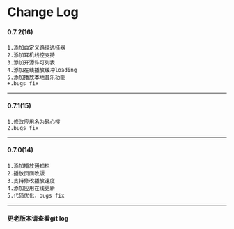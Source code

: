 # Change Log

#### 0.7.2(16)
    1.添加自定义路径选择器
    2.添加耳机线控支持
    3.添加开源许可列表
    4.添加在线播放缓冲loading
    5.添加播放本地音乐功能
    +.bugs fix

--------------

#### 0.7.1(15)
    1.修改应用名为轻心搜
    2.bugs fix

--------------

#### 0.7.0(14)
    1.添加播放通知栏
    2.播放页面改版
    3.支持修改播放速度
    4.添加应用在线更新
    5.代码优化，bugs fix

--------------

#### 更老版本请查看git log
